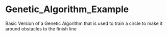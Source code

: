# Genetic_Algorithm_Example
Basic Version of a Genetic Algorithm that is used to train a circle to make it around obstacles to the finish line
